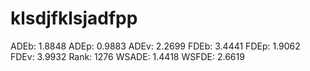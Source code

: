 # klsdjfklsjadfpp

ADEb: 1.8848
ADEp: 0.9883
ADEv: 2.2699
FDEb: 3.4441
FDEp: 1.9062
FDEv: 3.9932
Rank: 1276
WSADE: 1.4418
WSFDE: 2.6619